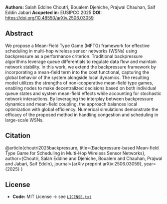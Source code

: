 **Authors:** Salah Eddine Choutri, Boualem Djehiche, Prajwal Chauhan, Saif Eddin Jabari
**Accpeted in:**  EUSIPCO 2025
**DOI:** https://doi.org/10.48550/arXiv.2506.03059


## Abstract
We propose a Mean-Field Type Game (MFTG) framework for effective scheduling in multi-hop wireless sensor networks (WSNs) using backpressure as a performance criterion. Traditional backpressure algorithms leverage queue differentials to regulate data flow and maintain network stability. In this work, we extend the backpressure framework by incorporating a mean-field term into the cost functional, capturing the global behavior of the system alongside local dynamics. The resulting model utilizes the strengths of non-cooperative mean-field type games, enabling nodes to make decentralized decisions based on both individual queue states and system mean-field effects while accounting for stochastic network interactions. By leveraging the interplay between backpressure dynamics and mean-field coupling, the approach balances local optimization with global efficiency. Numerical simulations demonstrate the efficacy of the proposed method in handling congestion and scheduling in large-scale WSNs.



## Citation
@article{choutri2025backpressure,
  title={Backpressure-based Mean-field Type Game for Scheduling in Multi-Hop Wireless Sensor Networks},
  author={Choutri, Salah Eddine and Djehiche, Boualem and Chauhan, Prajwal and Jabari, Saif Eddin},
  journal={arXiv preprint arXiv:2506.03059},
  year={2025}
}

## License
- **Code:** MIT License → see [`LICENSE.txt`](LICENSE.txt)  
